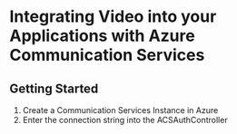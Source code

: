 <h1>Integrating Video into your Applications with Azure Communication Services</h1>
<h2>Getting Started</h2>

1.  Create a Communication Services Instance in Azure
2.  Enter the connection string into the ACSAuthController
